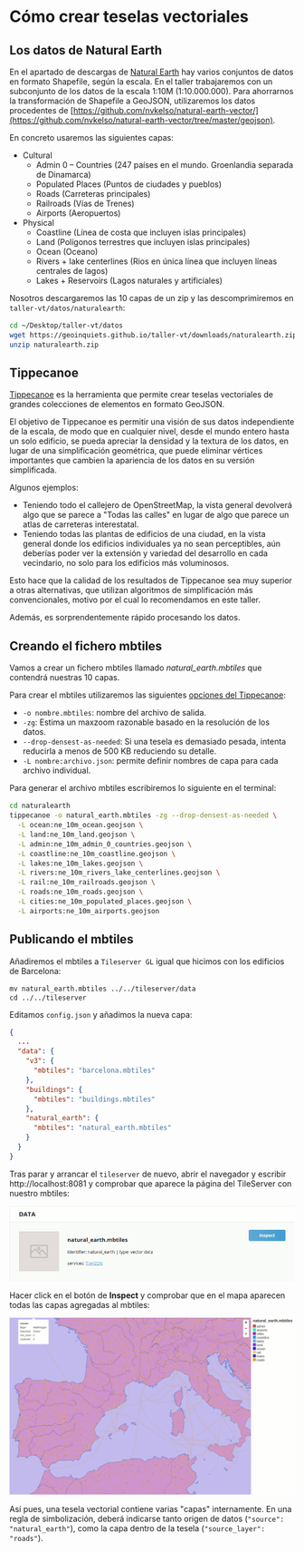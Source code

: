 # Cómo crear teselas vectoriales

## Los datos de Natural Earth

En el apartado de descargas de [Natural Earth](http://www.naturalearthdata.com/) hay varios conjuntos de datos
en formato Shapefile, según la escala. En el taller trabajaremos con un subconjunto de los datos de la escala 1:10M
(1:10.000.000). Para ahorrarnos la transformación de Shapefile a GeoJSON, utilizaremos los datos procedentes de
[https://github.com/nvkelso/natural-earth-vector/](https://github.com/nvkelso/natural-earth-vector/tree/master/geojson).

En concreto usaremos las siguientes capas:

* Cultural
    * Admin 0 – Countries (247 países en el mundo. Groenlandia separada de Dinamarca)
    * Populated Places (Puntos de ciudades y pueblos)
    * Roads (Carreteras principales)
    * Railroads (Vías de Trenes)
    * Airports (Aeropuertos)
* Physical
    * Coastline (Línea de costa que incluyen islas principales)
    * Land (Polígonos terrestres que incluyen islas principales)
    * Ocean (Oceano)
    * Rivers + lake centerlines (Rios en única línea que incluyen líneas centrales de lagos)
    * Lakes + Reservoirs (Lagos naturales y artificiales)

Nosotros descargaremos las 10 capas de un zip y las descomprimiremos en `taller-vt/datos/naturalearth`:

```bash
cd ~/Desktop/taller-vt/datos
wget https://geoinquiets.github.io/taller-vt/downloads/naturalearth.zip
unzip naturalearth.zip 
```

## Tippecanoe

[Tippecanoe](https://github.com/mapbox/tippecanoe) es la herramienta que permite crear teselas vectoriales de
grandes colecciones de elementos en formato GeoJSON.

El objetivo de Tippecanoe es permitir una visión de sus datos independiente de la escala, de modo que en cualquier
nivel, desde el mundo entero hasta un solo edificio, se pueda apreciar la densidad y la textura de los datos, en
lugar de una simplificación geométrica, que puede eliminar vértices importantes que cambien la apariencia de los datos
en su versión simplificada.

Algunos ejemplos:

* Teniendo todo el callejero de OpenStreetMap, la vista general devolverá algo que se parece a
"Todas las calles" en lugar de algo que parece un atlas de carreteras interestatal.
* Teniendo todas las plantas de edificios de una ciudad, en la vista general donde los edificios individuales ya no
sean perceptibles, aún deberías poder ver la extensión y variedad del desarrollo en cada vecindario,
no solo para los edificios más voluminosos.

Esto hace que la calidad de los resultados de Tippecanoe sea muy superior a otras alternativas, que utilizan algoritmos
de simplificación más convencionales, motivo por el cual lo recomendamos en este taller.

Además, es sorprendentemente rápido procesando los datos.


## Creando el fichero mbtiles

Vamos a crear un fichero mbtiles llamado *natural_earth.mbtiles* que contendrá nuestras 10 capas. 

Para crear el mbtiles utilizaremos las siguientes [opciones del Tippecanoe](https://github.com/mapbox/tippecanoe#options):

* `-o nombre.mbtiles`: nombre del archivo de salida.
* `-zg`: Estima un maxzoom razonable basado en la resolución de los datos.
* `--drop-densest-as-needed`: Si una tesela es demasiado pesada, intenta reducirla a menos de 500 KB reduciendo su detalle.
* `-L nombre:archivo.json`: permite definir nombres de capa para cada archivo individual.

Para generar el archivo mbtiles escribiremos lo siguiente en el terminal:

```bash
cd naturalearth
tippecanoe -o natural_earth.mbtiles -zg --drop-densest-as-needed \
  -L ocean:ne_10m_ocean.geojson \
  -L land:ne_10m_land.geojson \
  -L admin:ne_10m_admin_0_countries.geojson \
  -L coastline:ne_10m_coastline.geojson \
  -L lakes:ne_10m_lakes.geojson \
  -L rivers:ne_10m_rivers_lake_centerlines.geojson \
  -L rail:ne_10m_railroads.geojson \
  -L roads:ne_10m_roads.geojson \
  -L cities:ne_10m_populated_places.geojson \
  -L airports:ne_10m_airports.geojson
```

## Publicando el mbtiles

Añadiremos el mbtiles a `Tileserver GL` igual que hicimos con los edificios de Barcelona:

```
mv natural_earth.mbtiles ../../tileserver/data
cd ../../tileserver
``` 

Editamos `config.json` y añadimos la nueva capa:

```json hl_lines="10 11 12"
{
  ...
  "data": {
    "v3": {
      "mbtiles": "barcelona.mbtiles"
    },
    "buildings": {
      "mbtiles": "buildings.mbtiles"
    },
    "natural_earth": {
      "mbtiles": "natural_earth.mbtiles"
    }
  }
}
```

Tras parar y arrancar el `tileserver` de nuevo, abrir el navegador y escribir http://localhost:8081 y comprobar que
aparece la página del TileServer con nuestro mbtiles:

![TileServer GL Light](img/mbtiles_tippecanoe.png)

Hacer click en el botón de **Inspect** y comprobar que en el mapa aparecen todas las capas agregadas al mbtiles:

![Mbtiles Natural Earth](img/natural_earth_mbtiles.png)

Así pues, una tesela vectorial contiene varias "capas" internamente. En una regla de simbolización, deberá indicarse
tanto origen de datos (`"source": "natural_earth"`), como la capa dentro de la tesela (`"source_layer": "roads"`).

